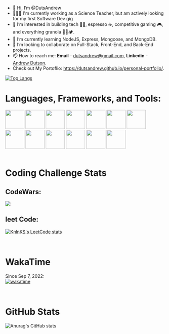 - 👋 Hi, I’m @DutsAndrew
- 👨🏻‍🏫 I'm currently working as a Science Teacher, but am actively looking for my first Software Dev gig
- 👀 I’m interested in building tech 👨‍💻, espresso ☕, competitive gaming 🎮, and everything granola 🧗🚵🏕️.
- 🌱 I’m currently learning NodeJS, Express, Mongoose, and MongoDB.
- 💞️ I’m looking to collaborate on Full-Stack, Front-End, and Back-End projects.
- 📫 How to reach me: **Email** - dutsandrew@gmail.com, **Linkedin** - [Andrew Dutson](https://www.linkedin.com/in/dutson/).
- Check out My Portoflio: https://dutsandrew.github.io/personal-portfolio/.

[![Top Langs](https://github-readme-stats.vercel.app/api/top-langs/?username=dutsandrew&theme=radical&layout=compact)](https://github.com/anuraghazra/github-readme-stats)

# <strong>Languages, Frameworks, and Tools:</strong>

<div>
  <img src="https://cdn.jsdelivr.net/gh/devicons/devicon/icons/react/react-original-wordmark.svg" width="60px" height="auto" />
  <img src="https://cdn.jsdelivr.net/gh/devicons/devicon/icons/typescript/typescript-original.svg" width="60px" height="auto" />
  <img src="https://cdn.jsdelivr.net/gh/devicons/devicon/icons/javascript/javascript-original.svg" width="60px" height="auto" />
  <img src="https://cdn.jsdelivr.net/gh/devicons/devicon/icons/css3/css3-plain-wordmark.svg" width="60px" height="auto" />
  <img src="https://cdn.jsdelivr.net/gh/devicons/devicon/icons/firebase/firebase-plain-wordmark.svg" width="60px" height="auto" />
  <img src="https://cdn.jsdelivr.net/gh/devicons/devicon/icons/git/git-plain-wordmark.svg" width="60px" height="auto" />
  <img src="https://cdn.jsdelivr.net/gh/devicons/devicon/icons/jest/jest-plain.svg" width="60px" height="auto" />
  <img src="https://cdn.jsdelivr.net/gh/devicons/devicon/icons/npm/npm-original-wordmark.svg" width="60px" height="auto" />
  <img src="https://cdn.jsdelivr.net/gh/devicons/devicon/icons/html5/html5-plain-wordmark.svg" width="60px" height="auto" />
  <img src="https://cdn.jsdelivr.net/gh/devicons/devicon/icons/webpack/webpack-original-wordmark.svg" width="60px" height="auto" />
  <img src="https://cdn.jsdelivr.net/gh/devicons/devicon/icons/express/express-original-wordmark.svg" width="60px" height="auto" />
  <img src="https://cdn.jsdelivr.net/gh/devicons/devicon/icons/mongodb/mongodb-original-wordmark.svg" width="60px" height="auto" />
  <img src="https://cdn.jsdelivr.net/gh/devicons/devicon/icons/nodejs/nodejs-original-wordmark.svg" width="60px" height="auto" />
</div>

<br>

# <strong>Coding Challenge Stats</strong>

## <strong>CodeWars:</strong>

<img src="https://www.codewars.com/users/DutsAndrew/badges/large">

## <strong>leet Code:</strong>

[![KnlnKS's LeetCode stats](https://leetcode-stats-six.vercel.app/?username=MandoaOrdo&theme=dark)](https://github.com/MandoaOrdo/leetcode-stats)

<br>

# <strong>WakaTime</strong>

Since Sep 7, 2022:
<br>
[![wakatime](https://wakatime.com/badge/user/a6a464ca-0606-4ba4-a686-68c9e97bbfb1.svg)](https://wakatime.com/@a6a464ca-0606-4ba4-a686-68c9e97bbfb1)

<br>

# <strong>GitHub Stats</strong>

![Anurag's GitHub stats](https://github-readme-stats.vercel.app/api?username=DutsAndrew&hide=contribs,prs&theme=tokyonight)

<!---
DutsAndrew/DutsAndrew is a ✨ special ✨ repository because its `README.md` (this file) appears on your GitHub profile.
You can click the Preview link to take a look at your changes.
--->
